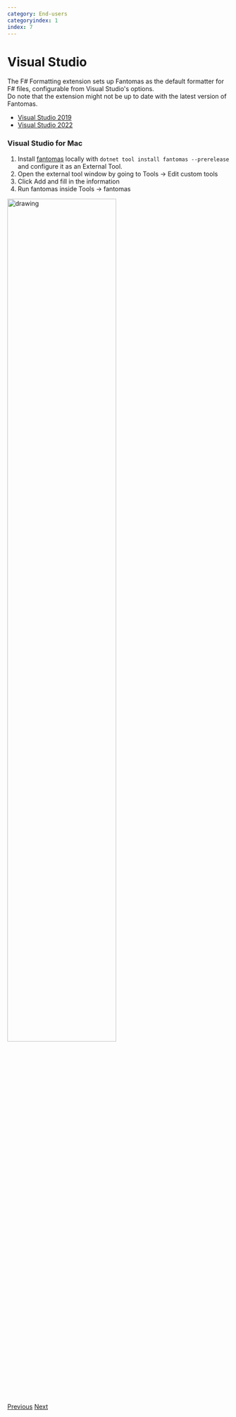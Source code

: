 ```yaml
---
category: End-users
categoryindex: 1
index: 7
---
```

# Visual Studio
The F# Formatting extension sets up Fantomas as the default formatter for F# files, configurable from Visual Studio's options.  
Do note that the extension might not be up to date with the latest version of Fantomas.  

* [Visual Studio 2019](https://marketplace.visualstudio.com/items?itemName=asti.fantomas-vs)
* [Visual Studio 2022](https://marketplace.visualstudio.com/items?itemName=asti.fantomas-vs22)

### Visual Studio for Mac

1. Install [fantomas](https://www.nuget.org/packages/fantomas) locally with `dotnet tool install fantomas --prerelease` and configure it as an External Tool.
2. Open the external tool window by going to Tools -> Edit custom tools
3. Click Add and fill in the information  
4. Run fantomas inside Tools -> fantomas
  
<img src="{{root}}/images/vsmac-external-tool.png" alt="drawing" width="70%"/>

<div class="d-flex justify-content-between my-4">
  <a href="./Rider.html">Previous</a>
  <a href="./VSCode.html">Next</a>
</div>